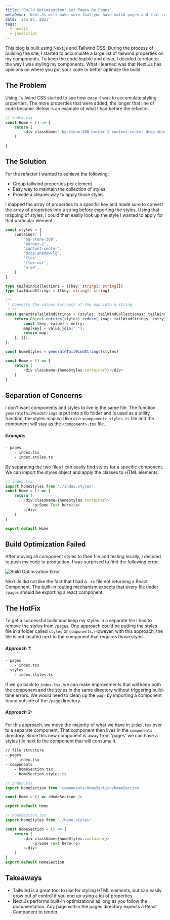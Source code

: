 ```yaml
---
title: 'Build Optimization: Let Pages Be Pages'
metaDesc: 'Next.Js will make sure that you have valid pages and that components under `/page` return an html structure or component.'
date: 'Jan 27, 2023'
tags:
  - nextjs
  - javascript
---
```


This blog is built using Next.js and Tailwind CSS. During the process of building the site, I started to accumulate a large list of tailwind properties on my components. To keep the code legible and clean, I decided to refactor the way I was styling my components. What I learned was that Next.Js has opinions on where you put your code to better optimize the build.

## The Problem
Using Tailwind CSS started to see how easy it was to accumulate styling properties. The more properties that were added, the longer that line of code became. Below is an example of what I had before the refactor.

```javascript
// index.tsx
const Home = () => {
    return (
        <div className=" bg-stone-200 border-2 content-center drop-shadow-lg flex flex-col h-50"></div>
    )

}
```

## The Solution
For the refactor I wanted to achieve the following:
- Group tailwind properties per element
- Easy way to maintain the collection of styles
- Provide a cleaner way to apply those styles

I mapped the array of properties to a specific key and made sure to convert the array of properties into a string before exporting the styles. Using that mapping of styles, I could then easily look up the style I wanted to apply for that particular element.

```typescript
const styles = {
    container: [
        'bg-stone-200',
        'border-2',
        'content-center',
        'drop-shadow-lg',
        'flex',
        'flex-col',
        'h-50',
    ]
}

type tailWindCollections = {[key: string]: string[]}
type tailWindStrings = {[key: string]: string}

/**
 * Converts the values (arrays) of the map into a string
 * */
const generateTailWindStrings = (styles: tailWindCollections): tailWindStrings => {
    return Object.entries(styles).reduce( (map: tailWindStrings, entry) => {
        const [key, value] = entry;
        map[key] = value.join(' ');
        return map;
    }, {});
};

const homeStyles = generateTailWindStrings(styles)

const Home = () => {
    return (
        <div className={homeStyles.container}></div>
    )
}
```

## Separation of Concerns
I don't want components and styles to live in the same file. The function `generateTailWindStrings` is put into a lib folder and is used as a utility function, the styles map will live in a `<component>.styles.ts` file and the component will stay as the `<component>.tsx` file.

##### Example:
```bash
- pages
    - index.tsx
    - index.styles.ts
```

By separating the two files I can easily find styles for a specific component. We can import the styles object and apply the classes to HTML elements.

```javascript
// index.tsx
import homeStyles from './index.styles'
const Home = () => {
    return (
        <div className={homeStyles.container}>
            <p>Some Text here</p>
        </div>
    )
}

export default Home
```

## Build Optimization Failed
After moving all component styles to their file and testing locally, I decided to push my code to production. I was surprised to find the following error.

![Build Optimization Error](/images/next-error-no-component.png)

Next.Js did not like the fact that I had a `.ts` file not returning a React Component. The built-in [routing](https://nextjs.org/docs/routing/introduction) mechanism expects that every file under `/pages` should be exporting a react component.

## The HotFix
To get a successful build and keep my styles in a separate file I had to remove the styles from `/pages`. One approach could be putting the styles file in a folder called `styles` or `components`. However, with this approach, the file is not located next to the component that requires those styles.

##### Approach 1:
```bash
- pages
    - index.tsx
- styles
    - index.styles.ts

```

If we go back to `index.tsx`, we can make improvements that will keep both the component and the styles in the same directory without triggering build-time errors. We would need to clean up the `page` by importing a component found outside of the `/page` directory.

##### Approach 2:
For this approach, we move the majority of what we have in `index.tsx` over to a separate component. That component then lives in the `components` directory. Since this new component is away from 'pages' we can have a styles file next to the component that will consume it.

```bash
// file structure
- pages
    - index.tsx
- components
    - homeSection.tsx
    - homeSection.styles.ts
```

```javascript
// index.tsx
import HomeSection from 'components/HomeSection/homeSection'

const Home = () => <HomeSection />

export default Home
```

```javascript
// homeSection.tsx
import homeStyles from './home.styles'

const HomeSection = () => {
    return (
        <div className={homeStyles.container}>
            <p>Some Text here</p>
        </div>
    )
}
export default HomeSection
```

## Takeaways
- Tailwind is a great tool to use for styling HTML elements, but can easily grow out of control if you end up using a lot of properties.
- Next.Js performs built-in optimizations as long as you follow the documentation. Any page within the pages directory expects a React Component to render.